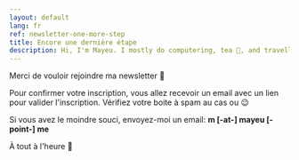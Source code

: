 ```yaml
---
layout: default
lang: fr
ref: newsletter-one-more-step
title: Encore une dernière étape
description: Hi, I'm Mayeu. I mostly do computering, tea 🍵, and travelling
---
```


Merci de vouloir rejoindre ma newsletter 🤗

Pour confirmer votre inscription, vous allez recevoir un email avec un lien
pour valider l'inscription. Vérifiez votre boite à spam au cas ou 😉

Si vous avez le moindre souci, envoyez-moi un email: **m \[-at-\] mayeu \[-point-\] me**

À tout à l'heure 🙏
